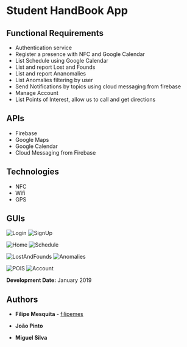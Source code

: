# Student HandBook App

## Functional Requirements

- Authentication service
- Register a presence with NFC and Google Calendar
- List Schedule using Google Calendar
- List and report Lost and Founds
- List and report Ananomalies
- List Anomalies filtering by user
- Send Notifications by topics using cloud messaging from firebase
- Manage Account
- List Points of Interest, allow us to call and get directions



## APIs

- Firebase
- Google Maps
- Google Calendar
- Cloud Messaging from Firebase

## Technologies

- NFC
- Wifi
- GPS

## GUIs

![Login](screenshots/Login.png)
![SignUp](screenshots/SignUp.png) 

![Home](screenshots/Home.png)
![Schedule](screenshots/Schedule.png)

![LostAndFounds](screenshots/LostAndFounds.png)
![Anomalies](screenshots/Anomalies.png)

![POIS](screenshots/POIS.png)
![Account](screenshots/Account.png)

**Development Date:** January 2019

## Authors

* **Filipe Mesquita** - [filipemes](https://github.com/filipemes)

* **João Pinto**

* **Miguel Silva**

